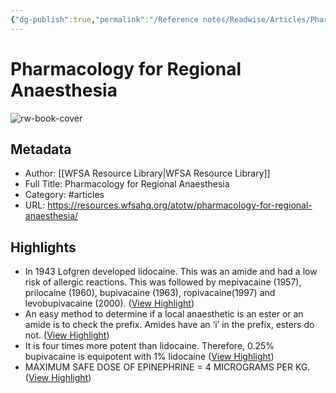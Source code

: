 ```yaml
---
{"dg-publish":true,"permalink":"/Reference notes/Readwise/Articles/Pharmacology for Regional Anaesthesia/"}
---
```


# Pharmacology for Regional Anaesthesia

![rw-book-cover](https://resources.wfsahq.org/img/atotw-social-share.png)

## Metadata
- Author: [[WFSA Resource Library\|WFSA Resource Library]]
- Full Title: Pharmacology for Regional Anaesthesia
- Category: #articles
- URL: https://resources.wfsahq.org/atotw/pharmacology-for-regional-anaesthesia/

## Highlights
- In 1943 Lofgren developed lidocaine. This was an amide and had a low risk of allergic reactions. This was followed by mepivacaine (1957), prilocaine (1960), bupivacaine (1963), ropivacaine(1997) and levobupivacaine (2000). ([View Highlight](https://read.readwise.io/read/01gwq56avs2wc8nrfzpczd6end))
- An easy method to determine if a local anaesthetic is an ester or an amide is to check the prefix. Amides have an ‘i’ in the prefix, esters do not. ([View Highlight](https://read.readwise.io/read/01gwq586rdcmjxx1wnb7bb35tr))
- It is four times more potent than lidocaine. Therefore, 0.25% bupivacaine is equipotent with 1% lidocaine ([View Highlight](https://read.readwise.io/read/01gwq5hp4gz5qtmq5x5bh1qayt))
- MAXIMUM SAFE DOSE OF EPINEPHRINE = 4 MICROGRAMS PER KG. ([View Highlight](https://read.readwise.io/read/01gwq5snv1n19gz9r2rmaa3nky))
